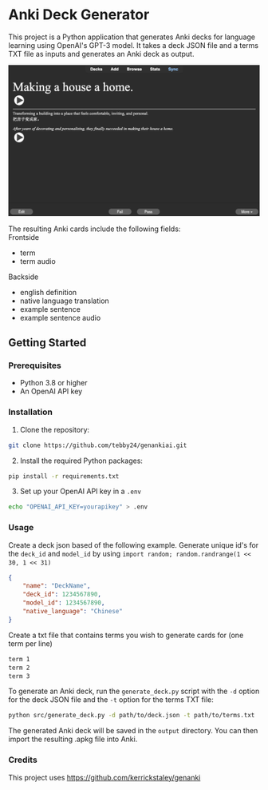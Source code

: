 # Anki Deck Generator

This project is a Python application that generates Anki decks for language learning using OpenAI's GPT-3 model.
It takes a deck JSON file and a terms TXT file as inputs and generates an Anki deck as output.

![anki card example](images/card_example.png)

The resulting Anki cards include the following fields:\
Frontside

-   term
-   term audio

Backside

-   english definition
-   native language translation
-   example sentence
-   example sentence audio

## Getting Started

### Prerequisites

-   Python 3.8 or higher
-   An OpenAI API key

### Installation

1. Clone the repository:

```sh
git clone https://github.com/tebby24/genankiai.git
```

2. Install the required Python packages:

```sh
pip install -r requirements.txt
```

3. Set up your OpenAI API key in a `.env`

```sh
echo "OPENAI_API_KEY=yourapikey" > .env
```

### Usage

Create a deck json based of the following example. Generate unique id's for the `deck_id` and `model_id` by using `import random; random.randrange(1 << 30, 1 << 31)`

```json
{
    "name": "DeckName",
    "deck_id": 1234567890,
    "model_id": 1234567890,
    "native_language": "Chinese"
}
```

Create a txt file that contains terms you wish to generate cards for (one term per line)

```txt
term 1
term 2
term 3
```

To generate an Anki deck, run the `generate_deck.py` script with the `-d` option for the deck JSON file and the `-t` option for the terms TXT file:

```sh
python src/generate_deck.py -d path/to/deck.json -t path/to/terms.txt
```

The generated Anki deck will be saved in the `output` directory. You can then import the resulting .apkg file into Anki.

### Credits

This project uses https://github.com/kerrickstaley/genanki
